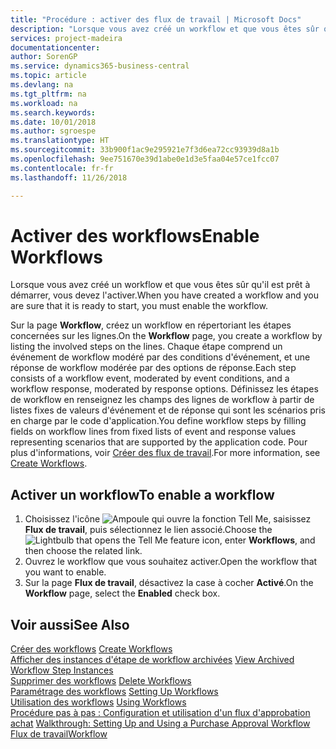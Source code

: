 ```yaml
---
title: "Procédure : activer des flux de travail | Microsoft Docs"
description: "Lorsque vous avez créé un workflow et que vous êtes sûr qu'il est prêt à démarrer, vous devez l'activer."
services: project-madeira
documentationcenter: 
author: SorenGP
ms.service: dynamics365-business-central
ms.topic: article
ms.devlang: na
ms.tgt_pltfrm: na
ms.workload: na
ms.search.keywords: 
ms.date: 10/01/2018
ms.author: sgroespe
ms.translationtype: HT
ms.sourcegitcommit: 33b900f1ac9e295921e7f3d6ea72cc93939d8a1b
ms.openlocfilehash: 9ee751670e39d1abe0e1d3e5faa04e57ce1fcc07
ms.contentlocale: fr-fr
ms.lasthandoff: 11/26/2018

---
```

# <a name="enable-workflows"></a><span data-ttu-id="931dd-103">Activer des workflows</span><span class="sxs-lookup"><span data-stu-id="931dd-103">Enable Workflows</span></span>
<span data-ttu-id="931dd-104">Lorsque vous avez créé un workflow et que vous êtes sûr qu'il est prêt à démarrer, vous devez l'activer.</span><span class="sxs-lookup"><span data-stu-id="931dd-104">When you have created a workflow and you are sure that it is ready to start, you must enable the workflow.</span></span>  

 <span data-ttu-id="931dd-105">Sur la page **Workflow**, créez un workflow en répertoriant les étapes concernées sur les lignes.</span><span class="sxs-lookup"><span data-stu-id="931dd-105">On the **Workflow** page, you create a workflow by listing the involved steps on the lines.</span></span> <span data-ttu-id="931dd-106">Chaque étape comprend un événement de workflow modéré par des conditions d'événement, et une réponse de workflow modérée par des options de réponse.</span><span class="sxs-lookup"><span data-stu-id="931dd-106">Each step consists of a workflow event, moderated by event conditions, and a workflow response, moderated by response options.</span></span> <span data-ttu-id="931dd-107">Définissez les étapes de workflow en renseignez les champs des lignes de workflow à partir de listes fixes de valeurs d'événement et de réponse qui sont les scénarios pris en charge par le code d'application.</span><span class="sxs-lookup"><span data-stu-id="931dd-107">You define workflow steps by filling fields on workflow lines from fixed lists of event and response values representing scenarios that are supported by the application code.</span></span> <span data-ttu-id="931dd-108">Pour plus d'informations, voir [Créer des flux de travail](across-how-to-create-workflows.md).</span><span class="sxs-lookup"><span data-stu-id="931dd-108">For more information, see [Create Workflows](across-how-to-create-workflows.md).</span></span>  

## <a name="to-enable-a-workflow"></a><span data-ttu-id="931dd-109">Activer un workflow</span><span class="sxs-lookup"><span data-stu-id="931dd-109">To enable a workflow</span></span>  
1.  <span data-ttu-id="931dd-110">Choisissez l'icône ![Ampoule qui ouvre la fonction Tell Me](media/ui-search/search_small.png "Dites-moi ce que vous voulez faire"), saisissez **Flux de travail**, puis sélectionnez le lien associé.</span><span class="sxs-lookup"><span data-stu-id="931dd-110">Choose the ![Lightbulb that opens the Tell Me feature](media/ui-search/search_small.png "Tell me what you want to do") icon, enter **Workflows**, and then choose the related link.</span></span>  
2.  <span data-ttu-id="931dd-111">Ouvrez le workflow que vous souhaitez activer.</span><span class="sxs-lookup"><span data-stu-id="931dd-111">Open the workflow that you want to enable.</span></span>  
3.  <span data-ttu-id="931dd-112">Sur la page **Flux de travail**, désactivez la case à cocher **Activé**.</span><span class="sxs-lookup"><span data-stu-id="931dd-112">On the **Workflow** page, select the **Enabled** check box.</span></span>  

## <a name="see-also"></a><span data-ttu-id="931dd-113">Voir aussi</span><span class="sxs-lookup"><span data-stu-id="931dd-113">See Also</span></span>  
 <span data-ttu-id="931dd-114">[Créer des workflows](across-how-to-create-workflows.md) </span><span class="sxs-lookup"><span data-stu-id="931dd-114">[Create Workflows](across-how-to-create-workflows.md) </span></span>  
 <span data-ttu-id="931dd-115">[Afficher des instances d'étape de workflow archivées](across-how-to-view-archived-workflow-step-instances.md) </span><span class="sxs-lookup"><span data-stu-id="931dd-115">[View Archived Workflow Step Instances](across-how-to-view-archived-workflow-step-instances.md) </span></span>  
 <span data-ttu-id="931dd-116">[Supprimer des workflows](across-how-to-delete-workflows.md) </span><span class="sxs-lookup"><span data-stu-id="931dd-116">[Delete Workflows](across-how-to-delete-workflows.md) </span></span>  
 <span data-ttu-id="931dd-117">[Paramétrage des workflows](across-set-up-workflows.md) </span><span class="sxs-lookup"><span data-stu-id="931dd-117">[Setting Up Workflows](across-set-up-workflows.md) </span></span>  
 <span data-ttu-id="931dd-118">[Utilisation des workflows](across-use-workflows.md) </span><span class="sxs-lookup"><span data-stu-id="931dd-118">[Using Workflows](across-use-workflows.md) </span></span>  
 <span data-ttu-id="931dd-119">[Procédure pas à pas : Configuration et utilisation d'un flux d'approbation achat](walkthrough-setting-up-and-using-a-purchase-approval-workflow.md) </span><span class="sxs-lookup"><span data-stu-id="931dd-119">[Walkthrough: Setting Up and Using a Purchase Approval Workflow](walkthrough-setting-up-and-using-a-purchase-approval-workflow.md) </span></span>  
 [<span data-ttu-id="931dd-120">Flux de travail</span><span class="sxs-lookup"><span data-stu-id="931dd-120">Workflow</span></span>](across-workflow.md)   

